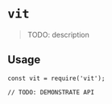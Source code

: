 # `vit`

> TODO: description

## Usage

```
const vit = require('vit');

// TODO: DEMONSTRATE API
```
